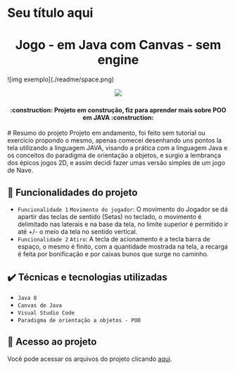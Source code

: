 # Seu título aqui
<h1 align="center"> Jogo - em Java com Canvas - sem engine </h1>
![img exemplo](./readme/space.png)
<p align="center">
<img src="http://img.shields.io/static/v1?label=STATUS&message=EM%20DESENVOLVIMENTO&color=GREEN&style=for-the-badge"/>
</p>
<h4 align="center"> 
    :construction:  Projeto em construção, fiz para aprender mais sobre POO em JAVA  :construction:
</h4>
# Resumo do projeto
Projeto em andamento, foi feito sem tutorial ou exercício propondo o mesmo, apenas comecei desenhando uns pontos la tela utilizando a linguagem JAVA, visando a prática com a linguagem Java e os conceitos do paradigma de orientação a objetos, e surgio a lembrança dos épicos jogos 2D, e assim decidi fazer umas versão simples de um jogo de Nave.

## 🔨 Funcionalidades do projeto

- `Funcionalidade 1` `Movimento do jogador`: O movimento do Jogador se dá apartir das teclas de sentido (Setas) no teclado, o movimento é delimitado nas laterais e na base da tela, no limite superior é permitido ir até +/- o meio da tela no sentido vertical.
- `Funcionalidade 2` `Atiro`: A tecla de acionamento é a tecla barra de espaço, o mesmo é finito, com a quantidade mostrada na tela, a recarga é feita por bonificação e por caixas bunos que surge no caminho.

## ✔️ Técnicas e tecnologias utilizadas

- ``Java 8``
- ``Canvas de Java``
- ``Visual Studio Code``
- ``Paradigma de orientação a objetos - POO``

## 📁 Acesso ao projeto
Você pode acessar os arquivos do projeto clicando [aqui](https://github.com/JeffersonAbreu/SpaceInvaders/tree/master/src).